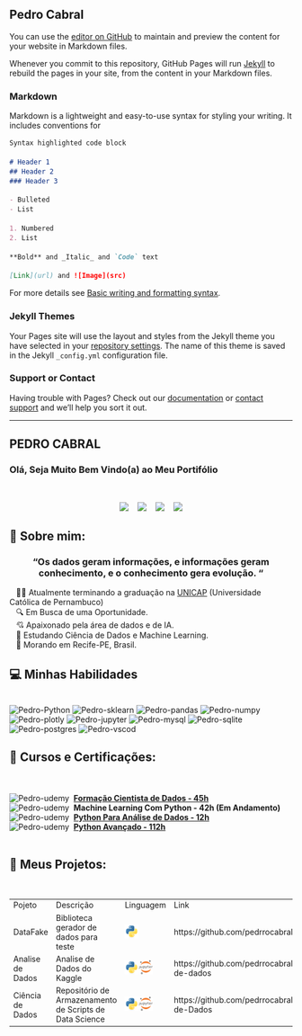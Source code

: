 ## Pedro Cabral

You can use the [editor on GitHub](https://github.com/pedrrocabral/pedrrocabral.github.io/edit/main/README.md) to maintain and preview the content for your website in Markdown files.

Whenever you commit to this repository, GitHub Pages will run [Jekyll](https://jekyllrb.com/) to rebuild the pages in your site, from the content in your Markdown files.

### Markdown

Markdown is a lightweight and easy-to-use syntax for styling your writing. It includes conventions for

```markdown
Syntax highlighted code block

# Header 1
## Header 2
### Header 3

- Bulleted
- List

1. Numbered
2. List

**Bold** and _Italic_ and `Code` text

[Link](url) and ![Image](src)
```

For more details see [Basic writing and formatting syntax](https://docs.github.com/en/github/writing-on-github/getting-started-with-writing-and-formatting-on-github/basic-writing-and-formatting-syntax).

### Jekyll Themes

Your Pages site will use the layout and styles from the Jekyll theme you have selected in your [repository settings](https://github.com/pedrrocabral/pedrrocabral.github.io/settings/pages). The name of this theme is saved in the Jekyll `_config.yml` configuration file.

### Support or Contact

Having trouble with Pages? Check out our [documentation](https://docs.github.com/categories/github-pages-basics/) or [contact support](https://support.github.com/contact) and we’ll help you sort it out.



__________________________________________________________________________



## **PEDRO CABRAL**
### Olá, Seja Muito Bem Vindo(a) ao Meu Portifólio
<br>
<p align="center">
  <a href="https://api.whatsapp.com/send?phone=5581998854988&text=Oii%20Pedro%2C%20peguei%20seu%20Whatsapp%20no%20Github!" target="_blank"><img src="https://img.shields.io/badge/WhatsApp-25D366?style=for-the-badge&logo=whatsapp&logoColor=white" target="_blank"></a>&nbsp;&nbsp;&nbsp;
  <a href="https://www.instagram.com/pedrrogomes" target="_blank"><img src="https://img.shields.io/badge/-Instagram-%23E4405F?style=for-the-badge&logo=instagram&logoColor=white" target="_blank"></a>&nbsp;&nbsp;&nbsp;
  <a href="https://www.linkedin.com/in/pedrrocabral/" target="_blank"><img src="https://img.shields.io/badge/-LinkedIn-%230077B5?style=for-the-badge&logo=linkedin&logoColor=white" target="_blank"></a>&nbsp;&nbsp;&nbsp;
  <a href = "mailto:pedrogomes3108@hotmail.com"><img src="https://img.shields.io/badge/Microsoft_Outlook-0078D4?style=for-the-badge&logo=microsoft-outlook&logoColor=white"></a>
  </p>

## 👾&nbsp;Sobre mim:
<div align="center">

### “Os dados geram informações, e informações geram conhecimento, e o conhecimento gera evolução. “
</div>

&nbsp;&nbsp;&nbsp;🧑‍💻 Atualmente terminando a graduação na [UNICAP](https://portal.unicap.br/) (Universidade Católica de Pernambuco) \
&nbsp;&nbsp;&nbsp;🔍 Em Busca de uma Oportunidade.\
&nbsp;&nbsp;&nbsp;💘 Apaixonado pela área de dados e de IA.\
&nbsp;&nbsp;&nbsp;📘 Estudando Ciência de Dados e Machine Learning.\
&nbsp;&nbsp;&nbsp;🌵 Morando em Recife-PE, Brasil.

## 💻&nbsp;Minhas Habilidades
\
<img alt="Pedro-Python" src="https://img.shields.io/badge/Python-14354C?style=for-the-badge&logo=python&logoColor=white">
<img alt="Pedro-sklearn" src="https://img.shields.io/badge/scikit--learn-%23F7931E.svg?style=for-the-badge&logo=scikit-learn&logoColor=white">
<img alt="Pedro-pandas" src="https://img.shields.io/badge/pandas-%23150458.svg?style=for-the-badge&logo=pandas&logoColor=white">
<img alt="Pedro-numpy" src="https://img.shields.io/badge/numpy-%23013243.svg?style=for-the-badge&logo=numpy&logoColor=white">
<img alt="Pedro-plotly" src="https://img.shields.io/badge/Plotly-%233F4F75.svg?style=for-the-badge&logo=plotly&logoColor=white">
<img alt="Pedro-jupyter" src="https://img.shields.io/badge/jupyter-%23FA0F00.svg?style=for-the-badge&logo=jupyter&logoColor=white">
<img alt="Pedro-mysql" src="https://img.shields.io/badge/MySQL-00000F?style=for-the-badge&logo=mysql&logoColor=white">
<img alt="Pedro-sqlite" src="https://img.shields.io/badge/SQLite-07405E?style=for-the-badge&logo=sqlite&logoColor=white">
<img alt="Pedro-postgres" src="https://img.shields.io/badge/postgres-%23316192.svg?style=for-the-badge&logo=postgresql&logoColor=white">
<img alt="Pedro-vscod" src="https://img.shields.io/badge/Visual_Studio_Code-0078D4?style=for-the-badge&logo=visual%20studio%20code&logoColor=white">

## 📘&nbsp;Cursos e Certificações:
<br/>\
<img alt="Pedro-udemy" height= 17 src="https://img.shields.io/badge/Udemy-A435F0?style=for-the-badge&logo=Udemy&logoColor=white">&nbsp;&nbsp;**[Formação Cientista de Dados - 45h](https://www.udemy.com/certificate/UC-ea350b6e-9a30-4752-a17d-ddb887b13ad2/)**\
<img alt="Pedro-udemy" height= 17 src="https://img.shields.io/badge/Udemy-A435F0?style=for-the-badge&logo=Udemy&logoColor=white">&nbsp;&nbsp;**Machine Learning Com Python - 42h (Em Andamento)**\
<img alt="Pedro-udemy" height= 17 src="https://img.shields.io/badge/Udemy-A435F0?style=for-the-badge&logo=Udemy&logoColor=white">&nbsp;&nbsp;**[Python Para Análise de Dados - 12h](https://www.udemy.com/certificate/UC-262b4818-16e8-4395-8a60-aee7332c0fc0/)**\
<img alt="Pedro-udemy" height= 17 src="https://img.shields.io/badge/Udemy-A435F0?style=for-the-badge&logo=Udemy&logoColor=white">&nbsp;&nbsp;**[Python Avançado - 112h](https://www.udemy.com/certificate/UC-c5917c79-de37-468e-9757-56db8ec91a2a/)**\
<br>

## 📂&nbsp;Meus Projetos:
<br/>
 <table align="center">
  <tr><td>Pojeto</a></td><td>Descrição</a></td><td>Linguagem</a></td><td>Link</a></td></tr>
  <tr><td>DataFake</a></td><td>Biblioteca gerador de dados para teste</a></td><td><img src="https://github.com/devicons/devicon/blob/1119b9f84c0290e0f0b38982099a2bd027a48bf1/icons/python/python-original.svg" height="25"></a></td><td>https://github.com/pedrrocabral/DataFake</a></td></tr/>
 <tr><td>Analise de Dados</a></td><td>Analise de Dados do Kaggle</a></td><td><img src="https://github.com/devicons/devicon/blob/1119b9f84c0290e0f0b38982099a2bd027a48bf1/icons/python/python-original.svg" height="25"><img src="https://github.com/devicons/devicon/blob/1119b9f84c0290e0f0b38982099a2bd027a48bf1/icons/jupyter/jupyter-original-wordmark.svg" height="25"></a></td><td>https://github.com/pedrrocabral/Analise-de-dados</a></td></tr/>
<tr><td>Ciência de Dados</a></td><td>Repositório de Armazenamento de Scripts de Data Science</a></td><td><img src="https://github.com/devicons/devicon/blob/1119b9f84c0290e0f0b38982099a2bd027a48bf1/icons/python/python-original.svg" height="25"><img src="https://github.com/devicons/devicon/blob/1119b9f84c0290e0f0b38982099a2bd027a48bf1/icons/jupyter/jupyter-original-wordmark.svg" height="25"></a></td><td>https://github.com/pedrrocabral/Ciencia-de-Dados</a></td></tr/>
 </table>

